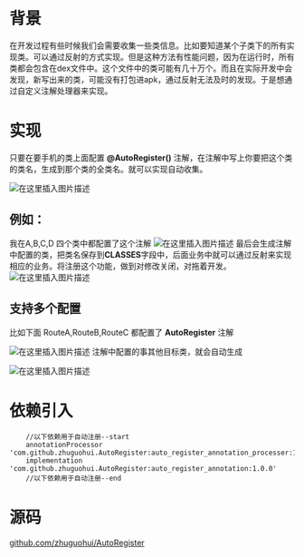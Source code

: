 # 背景
在开发过程有些时候我们会需要收集一些类信息。比如要知道某个子类下的所有实现类。可以通过反射的方式实现。但是这种方法有性能问题，因为在运行时，所有类都会包含在dex文件中。这个文件中的类可能有几十万个。而且在实际开发中会发现，新写出来的类，可能没有打包进apk，通过反射无法及时的发现。于是想通过自定义注解处理器来实现。

# 实现
只要在要手机的类上面配置 **@AutoRegister()** 注解，在注解中写上你要把这个类的类名，生成到那个类的全类名。就可以实现自动收集。


![在这里插入图片描述](https://img-blog.csdnimg.cn/direct/b9bbd9fc4f444e4c82991ce98b1ac38c.png)
## 例如：
我在A,B,C,D 四个类中都配置了这个注解
![在这里插入图片描述](https://img-blog.csdnimg.cn/direct/10d05944c0974747829009bd466aa6f8.png)
最后会生成注解中配置的类，把类名保存到**CLASSES**字段中，后面业务中就可以通过反射来实现相应的业务。将注册这个功能，做到对修改关闭，对拖着开发。
![在这里插入图片描述](https://img-blog.csdnimg.cn/direct/29b3daef31614f25a8b60075a4834ec2.png)
## 支持多个配置
比如下面 RouteA,RouteB,RouteC 都配置了 **AutoRegister** 注解




![在这里插入图片描述](https://img-blog.csdnimg.cn/direct/1c5957056dd84b28a62124cbd2b306b0.png)
注解中配置的事其他目标类，就会自动生成

![在这里插入图片描述](https://img-blog.csdnimg.cn/direct/1cd83a7b6f94420d863a8f4fe0070b66.png)

# 依赖引入
```grovy
    //以下依赖用于自动注册--start
    annotationProcessor 'com.github.zhuguohui.AutoRegister:auto_register_annotation_processer:1.0.0'
    implementation 'com.github.zhuguohui.AutoRegister:auto_register_annotation:1.0.0'
    //以下依赖用于自动注册--end
```

# 源码

[github.com/zhuguohui/AutoRegister](https://github.com/zhuguohui/AutoRegister)
